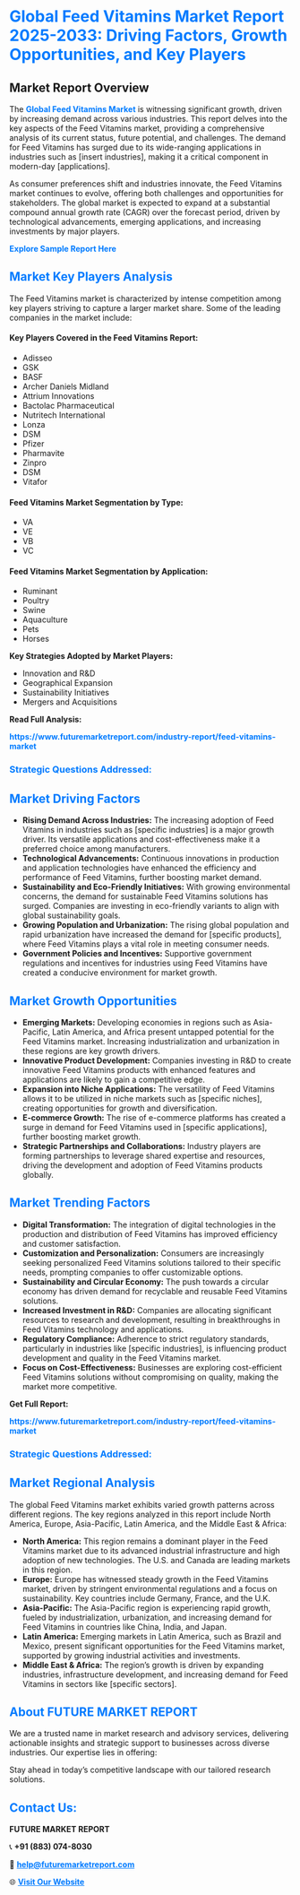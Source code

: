 <h1 style="color: #007BFF;">Global Feed Vitamins Market Report 2025-2033: Driving Factors, Growth Opportunities, and Key Players</h1>

<section id="overview">
<h2>Market Report Overview</h2>
<p>The <a href="https://www.futuremarketreport.com/industry-report/feed-vitamins-market" style="color: #007BFF; text-decoration: none;"><strong>Global Feed Vitamins Market</strong></a> is witnessing significant growth, driven by increasing demand across various industries. This report delves into the key aspects of the Feed Vitamins market, providing a comprehensive analysis of its current status, future potential, and challenges. The demand for Feed Vitamins has surged due to its wide-ranging applications in industries such as [insert industries], making it a critical component in modern-day [applications].</p>
<p>As consumer preferences shift and industries innovate, the Feed Vitamins market continues to evolve, offering both challenges and opportunities for stakeholders. The global market is expected to expand at a substantial compound annual growth rate (CAGR) over the forecast period, driven by technological advancements, emerging applications, and increasing investments by major players.</p>
</section>

<section id="overview">
<p><a href="https://www.futuremarketreport.com/request-sample/reportId=82702" style="color: #007BFF; text-decoration: none;"><strong>Explore Sample Report Here</strong></a></p>
</section>

<section id="key-players">
<h2 style="color: #007BFF;">Market Key Players Analysis</h2>
<p>The Feed Vitamins market is characterized by intense competition among key players striving to capture a larger market share. Some of the leading companies in the market include:</p>
<h4>Key Players Covered in the Feed Vitamins Report:</h4>
<ul><li>Adisseo</li><li>GSK</li><li>BASF</li><li>Archer Daniels Midland</li><li>Attrium Innovations</li><li>Bactolac Pharmaceutical</li><li>Nutritech International</li><li>Lonza</li><li>DSM</li><li>Pfizer</li><li>Pharmavite</li><li>Zinpro</li><li>DSM</li><li>Vitafor</li></ul>
<h4>Feed Vitamins Market Segmentation by Type:</h4>
<ul><li>VA</li><li>VE</li><li>VB</li><li>VC</li></ul>

<h4>Feed Vitamins Market Segmentation by Application:</h4>
<ul><li>Ruminant</li><li>Poultry</li><li>Swine</li><li>Aquaculture</li><li>Pets</li><li>Horses</li></ul>
<p><strong>Key Strategies Adopted by Market Players:</strong></p>
<ul>
<li>Innovation and R&D</li>
<li>Geographical Expansion</li>
<li>Sustainability Initiatives</li>
<li>Mergers and Acquisitions</li>
</ul>
</section>

<section>
<p><strong>Read Full Analysis: </strong></p><a href="https://www.futuremarketreport.com/industry-report/feed-vitamins-market" style="color: #007BFF; text-decoration: none;"><strong>https://www.futuremarketreport.com/industry-report/feed-vitamins-market</strong></a>
<h3 style="color: #007BFF;">Strategic Questions Addressed:</h3>
</section>

<section id="driving-factors">
<h2 style="color: #007BFF;">Market Driving Factors</h2>
<ul>
<li><strong>Rising Demand Across Industries:</strong> The increasing adoption of Feed Vitamins in industries such as [specific industries] is a major growth driver. Its versatile applications and cost-effectiveness make it a preferred choice among manufacturers.</li>
<li><strong>Technological Advancements:</strong> Continuous innovations in production and application technologies have enhanced the efficiency and performance of Feed Vitamins, further boosting market demand.</li>
<li><strong>Sustainability and Eco-Friendly Initiatives:</strong> With growing environmental concerns, the demand for sustainable Feed Vitamins solutions has surged. Companies are investing in eco-friendly variants to align with global sustainability goals.</li>
<li><strong>Growing Population and Urbanization:</strong> The rising global population and rapid urbanization have increased the demand for [specific products], where Feed Vitamins plays a vital role in meeting consumer needs.</li>
<li><strong>Government Policies and Incentives:</strong> Supportive government regulations and incentives for industries using Feed Vitamins have created a conducive environment for market growth.</li>
</ul>
</section>

<section id="growth-opportunities">
<h2 style="color: #007BFF;">Market Growth Opportunities</h2>
<ul>
<li><strong>Emerging Markets:</strong> Developing economies in regions such as Asia-Pacific, Latin America, and Africa present untapped potential for the Feed Vitamins market. Increasing industrialization and urbanization in these regions are key growth drivers.</li>
<li><strong>Innovative Product Development:</strong> Companies investing in R&D to create innovative Feed Vitamins products with enhanced features and applications are likely to gain a competitive edge.</li>
<li><strong>Expansion into Niche Applications:</strong> The versatility of Feed Vitamins allows it to be utilized in niche markets such as [specific niches], creating opportunities for growth and diversification.</li>
<li><strong>E-commerce Growth:</strong> The rise of e-commerce platforms has created a surge in demand for Feed Vitamins used in [specific applications], further boosting market growth.</li>
<li><strong>Strategic Partnerships and Collaborations:</strong> Industry players are forming partnerships to leverage shared expertise and resources, driving the development and adoption of Feed Vitamins products globally.</li>
</ul>
</section>

<section id="trending-factors">
<h2 style="color: #007BFF;">Market Trending Factors</h2>
<ul>
<li><strong>Digital Transformation:</strong> The integration of digital technologies in the production and distribution of Feed Vitamins has improved efficiency and customer satisfaction.</li>
<li><strong>Customization and Personalization:</strong> Consumers are increasingly seeking personalized Feed Vitamins solutions tailored to their specific needs, prompting companies to offer customizable options.</li>
<li><strong>Sustainability and Circular Economy:</strong> The push towards a circular economy has driven demand for recyclable and reusable Feed Vitamins solutions.</li>
<li><strong>Increased Investment in R&D:</strong> Companies are allocating significant resources to research and development, resulting in breakthroughs in Feed Vitamins technology and applications.</li>
<li><strong>Regulatory Compliance:</strong> Adherence to strict regulatory standards, particularly in industries like [specific industries], is influencing product development and quality in the Feed Vitamins market.</li>
<li><strong>Focus on Cost-Effectiveness:</strong> Businesses are exploring cost-efficient Feed Vitamins solutions without compromising on quality, making the market more competitive.</li>
</ul>
</section>

<section>
<p><strong>Get Full Report: </strong></p><a href="https://www.futuremarketreport.com/industry-report/feed-vitamins-market" style="color: #007BFF; text-decoration: none;"><strong>https://www.futuremarketreport.com/industry-report/feed-vitamins-market</strong></a>
<h3 style="color: #007BFF;">Strategic Questions Addressed:</h3>
</section>


<section id="regional-analysis">
<h2 style="color: #007BFF;">Market Regional Analysis</h2>
<p>The global Feed Vitamins market exhibits varied growth patterns across different regions. The key regions analyzed in this report include North America, Europe, Asia-Pacific, Latin America, and the Middle East & Africa:</p>
<ul>
<li><strong>North America:</strong> This region remains a dominant player in the Feed Vitamins market due to its advanced industrial infrastructure and high adoption of new technologies. The U.S. and Canada are leading markets in this region.</li>
<li><strong>Europe:</strong> Europe has witnessed steady growth in the Feed Vitamins market, driven by stringent environmental regulations and a focus on sustainability. Key countries include Germany, France, and the U.K.</li>
<li><strong>Asia-Pacific:</strong> The Asia-Pacific region is experiencing rapid growth, fueled by industrialization, urbanization, and increasing demand for Feed Vitamins in countries like China, India, and Japan.</li>
<li><strong>Latin America:</strong> Emerging markets in Latin America, such as Brazil and Mexico, present significant opportunities for the Feed Vitamins market, supported by growing industrial activities and investments.</li>
<li><strong>Middle East & Africa:</strong> The region’s growth is driven by expanding industries, infrastructure development, and increasing demand for Feed Vitamins in sectors like [specific sectors].</li>
</ul>
</section>

<footer>
<h2 style="color: #007BFF;">About FUTURE MARKET REPORT</h2>
<p>We are a trusted name in market research and advisory services, delivering actionable insights and strategic support to businesses across diverse industries. Our expertise lies in offering:</p>

<p>Stay ahead in today’s competitive landscape with our tailored research solutions.</p>

<h2 style="color: #007BFF;">Contact Us:</h2>
<p><strong>FUTURE MARKET REPORT</strong></p>
<p>📞 <strong>+91 (883) 074-8030</strong></p>
<p>📧 <strong><a href="mailto:help@futuremarketreport.com" style="color: #007BFF;">help@futuremarketreport.com</a></strong></p>
<p>🌐 <strong><a href="https://www.futuremarketreport.com/" style="color: #007BFF;">Visit Our Website</a></strong></p>
</footer>
